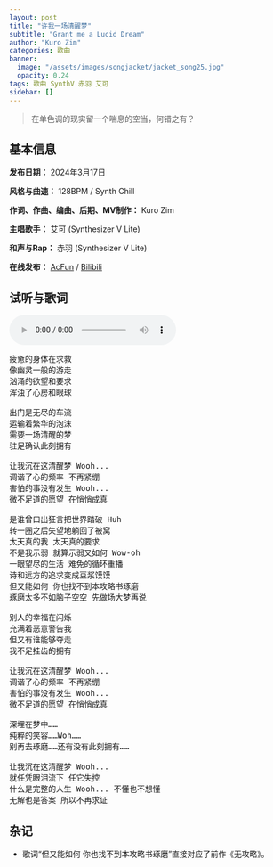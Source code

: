 ```yaml
---
layout: post
title: "许我一场清醒梦"
subtitle: "Grant me a Lucid Dream"
author: "Kuro Zim"
categories: 歌曲
banner: 
  image: "/assets/images/songjacket/jacket_song25.jpg"
  opacity: 0.24
tags: 歌曲 SynthV 赤羽 艾可
sidebar: []
---
```


> 在单色调的现实留一个喘息的空当，何错之有？

## 基本信息

**发布日期：** 2024年3月17日

**风格与曲速：** 128BPM / Synth Chill

**作词、作曲、编曲、后期、MV制作：** Kuro Zim

**主唱歌手：** 艾可 (Synthesizer V Lite)

**和声与Rap：** 赤羽 (Synthesizer V Lite)

**在线发布：** [AcFun](https://www.acfun.cn/v/ac44048868) / [Bilibili](https://www.bilibili.com/video/BV1xC411b79P/)

## 试听与歌词

<audio controls><source src="/assets/audio/song25.mp3" type="audio/mp3"></audio>

<pre>
疲惫的身体在求救
像幽灵一般的游走
汹涌的欲望和要求
浑浊了心房和眼球

出门是无尽的车流
运输着繁华的泡沫
需要一场清醒的梦
驻足确认此刻拥有

让我沉在这清醒梦 Wooh...
调谐了心的频率 不再紧绷
害怕的事没有发生 Wooh...
微不足道的愿望 在悄悄成真

是谁曾口出狂言把世界踏破 Huh
转一圈之后失望地躺回了被窝
太天真的我 太天真的要求
不是我示弱 就算示弱又如何 Wow-oh
一眼望尽的生活 难免的循环重播
诗和远方的追求变成豆浆馍馍
但又能如何 你也找不到本攻略书琢磨
琢磨太多不如脑子空空 先做场大梦再说

别人的幸福在闪烁
充满着恶意警告我
但又有谁能够夺走
我不足挂齿的拥有

让我沉在这清醒梦 Wooh...
调谐了心的频率 不再紧绷
害怕的事没有发生 Wooh...
微不足道的愿望 在悄悄成真

深埋在梦中……
纯粹的笑容……Woh……
别再去琢磨……还有没有此刻拥有……

让我沉在这清醒梦 Wooh...
就任凭眼泪流下 任它失控
什么是完整的人生 Wooh... 不懂也不想懂
无解也是答案 所以不再求证
</pre>

## 杂记

* 歌词“但又能如何 你也找不到本攻略书琢磨”直接对应了前作《无攻略》。